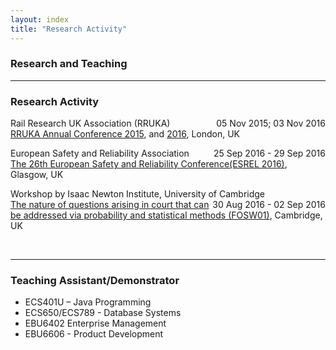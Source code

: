 ```yaml
---
layout: index
title: "Research Activity"
---
```

<h3>Research and Teaching</h3>
<hr>
<h3>Research Activity</h3>

<p style="text-align:left;">
Rail Research UK Association (RRUKA)<span style="float:right;">05 Nov 2015;  03 Nov 2016</span>
<br><a href="http://www.rruka.org.uk/events/rruka-annual-conference-2015/">RRUKA Annual Conference 2015</a>, and <a href="http://www.rruka.org.uk/events/rruka-annual-conference-2016/">2016</a>, London, UK
</p> 


<p style="text-align:left;">
European Safety and Reliability Association<span style="float:right;">25 Sep 2016 - 29 Sep 2016</span>
<br><a href="esrel2016.org">The 26th European Safety and Reliability Conference(ESREL 2016)</a>, Glasgow, UK
</p> 


<p style="text-align:left;">
Workshop by Isaac Newton Institute, University of Cambridge<span style="float:right;">30 Aug 2016 - 02 Sep 2016</span>
<br><a href="https://www.newton.ac.uk/event/fosw01">The nature of questions arising in court that can be addressed via probability and statistical methods (FOSW01)</a>, Cambridge, UK
</p> 
<br>




<hr>
<h3>Teaching Assistant/Demonstrator</h3>
<ul>
<li>	
ECS401U – Java Programming</li>
<li>ECS650/ECS789 - Database Systems</li>
<li>EBU6402 Enterprise Management</li>
<li>EBU6606 - Product Development</li>
</ul>
